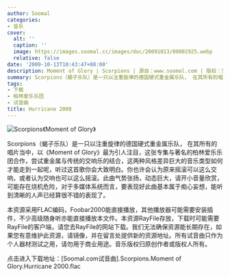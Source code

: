```yaml
---
author: Soomal
categories:
- 音乐
cover:
  alt: ''
  caption: ''
  image: https://images.soomal.cc/images/doc/20091013/00002925.webp
  relative: false
date: '2009-10-13T10:43:47+08:00'
description: Moment of Glory | Scorpions | 源自：www.soomal.com | 版权：整理 |  平均/总评分：10.00/60
summary: Scorpions（蝎子乐队）是一只以注重旋律的德国硬式重金属乐队， 在其所有的唱片当中，以《Moment of Glory》最为引人注目，这张专集与著名的柏林爱乐乐团合作，尝试重金属与传统的交响乐的结合，这两种风格差异巨大的音乐类型如何才能走到一起呢，听过这首歌你会大致明白。你也许会认为原来摇滚可以这么交响，或者认为交响也可以这么摇滚。此曲气势张扬，动态巨大，请开小音量欣赏，可能存在烧机危险
tags:
- 下载
- 柏林爱乐乐团
- 试音曲
title: Hurricane 2000
---
```


![Scorpions《Moment of Glory》](https://images.soomal.cc/images/doc/20091013/00002925.webp)



Scorpions（蝎子乐队）是一只以注重旋律的德国硬式重金属乐队， 在其所有的唱片当中，以《Moment of Glory》最为引人注目，这张专集与著名的柏林爱乐乐团合作，尝试重金属与传统的交响乐的结合，这两种风格差异巨大的音乐类型如何才能走到一起呢，听过这首歌你会大致明白。你也许会认为原来摇滚可以这么交响，或者认为交响也可以这么摇滚。此曲气势张扬，动态巨大，请开小音量欣赏，可能存在烧机危险，对于多媒体系统而言，要表现好此曲基本属于痴心妄想，能听到清晰的人声已经算很不错的表现了。



本资源采用FLAC编码，Foobar2000能直接播放，其他播放器可能需要安装插件，不少高级随身听亦能直接播放本文件。本资源RayFile存放，下载时可能需要RayFile的客户端，请您去RayFile的网站下载。我们无法确保资源能长期存在，如果您有意维护此资源，请镜像，并在留言处提供新的资源地址。所有试音曲只作为个人器材测试之用，请勿用于商业用途。音乐版权归原创作者或版权人所有。



点击进入下载地址：[Soomal.com试音曲].Scorpions.Moment of Glory.Hurricane 2000.flac
